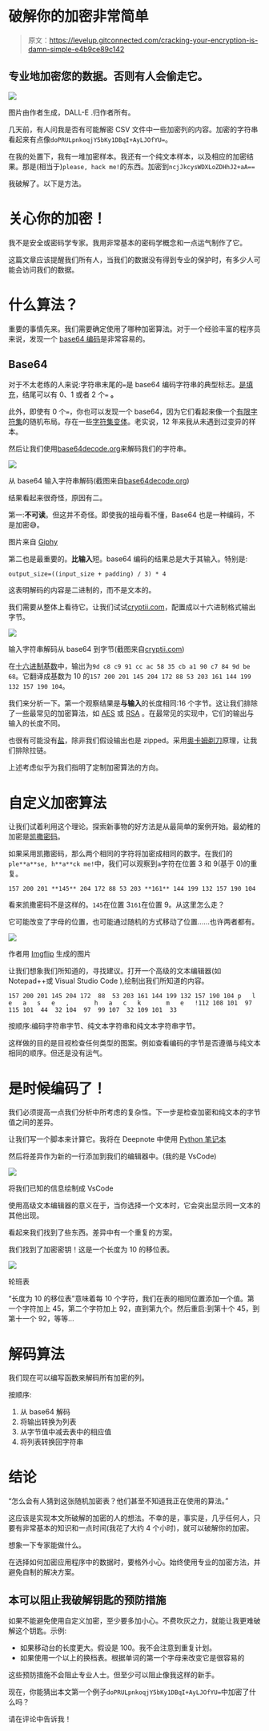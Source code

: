 # 破解你的加密非常简单

> 原文：<https://levelup.gitconnected.com/cracking-your-encryption-is-damn-simple-e4b9ce89c142>

## 专业地加密您的数据。否则有人会偷走它。

![](img/ef3146e651f5376222df03fcff920d96.png)

图片由作者生成，DALL-E .归作者所有。

几天前，有人问我是否有可能解密 CSV 文件中一些加密列的内容。加密的字符串看起来有点像`doPRULpnkoqjY5bKy1DBqI+AyLJOfYU=`。

在我的处置下，我有一堆加密样本。我还有一个纯文本样本，以及相应的加密结果。那是(相当于)`please, hack me!`的东西。加密到`ncjJkcysWDXLoZDHhJ2+aA==`

我破解了。以下是方法。

# 关心你的加密！

我不是安全或密码学专家。我用非常基本的密码学概念和一点运气制作了它。

这篇文章应该提醒我们所有人，当我们的数据没有得到专业的保护时，有多少人可能会访问我们的数据。

# 什么算法？

重要的事情先来。我们需要确定使用了哪种加密算法。对于一个经验丰富的程序员来说，发现一个 [base64 编码](https://www.techopedia.com/definition/27209/base64)是非常容易的。

## Base64

对于不太老练的人来说:字符串末尾的`=`是 base64 编码字符串的典型标志。[是填充](https://www.baeldung.com/java-base64-encode-and-decode#2-java-8-base64-encoding-without-padding)，结尾可以有 0、1 或者 2 个`=` **。**

此外，即使有 0 个`=`，你也可以发现一个 base64，因为它们看起来像一个[有限字符集](https://en.wikipedia.org/wiki/Base64#Base64_table_from_RFC_4648)的随机布局。存在一些[字符集变体](https://en.wikipedia.org/wiki/Base64#Variants_summary_table)。老实说，12 年来我从未遇到过变异的样本。

然后让我们使用[base64decode.org](https://www.base64decode.org/)来解码我们的字符串。

![](img/87357f8d7938c9467a6f622373104146.png)

从 base64 输入字符串解码(截图来自[base64decode.org](https://www.base64decode.org/))

结果看起来很奇怪，原因有二。

第一:**不可读**。但这并不奇怪。即使我的祖母看不懂，Base64 也是一种编码，不是加密😅。

图片来自 [Giphy](https://giphy.com/gifs/Originals-wtf-what-l0MYQ5jcwegmAtXuU)

第二也是最重要的。**比输入**短。base64 编码的结果总是大于其输入。特别是:

```
output_size=((input_size + padding) / 3) * 4
```

这表明解码的内容是二进制的，而不是文本的。

我们需要从整体上看待它。让我们试试[cryptii.com](https://cryptii.com/)，配置成以十六进制格式输出字节。

![](img/2e862abb2f418d41c7ac444dc99f8500.png)

输入字符串解码从 base64 到字节(截图来自[cryptii.com](https://cryptii.com/))

在[十六进制基数](https://en.wikipedia.org/wiki/Hexadecimal)中，输出为`9d c8 c9 91 cc ac 58 35 cb a1 90 c7 84 9d be 68`。它翻译成基数为 10 的`157 200 201 145 204 172 88 53 203 161 144 199 132 157 190 104`。

我们来分析一下。第一个观察结果是**与输入**的长度相同:16 个字节。这让我们排除了一些最常见的加密算法，如 [AES](https://stackoverflow.com/questions/3283787/size-of-data-after-aes-cbc-and-aes-ecb-encryption) 或 [RSA](https://stackoverflow.com/a/25699277/636400) 。在最常见的实现中，它们的输出与输入的长度不同。

也很有可能没有[盐](https://crypto.stackexchange.com/questions/1776/what-is-a-cryptographic-salt)，除非我们假设输出也是 zipped。采用[奥卡姆剃刀](https://en.wikipedia.org/wiki/Occam%27s_razor)原理，让我们排除拉链。

上述考虑似乎为我们指明了定制加密算法的方向。

# 自定义加密算法

让我们试着利用这个理论。探索新事物的好方法是从最简单的案例开始。最幼稚的加密是[凯撒密码](https://www.dcode.fr/caesar-cipher)。

如果采用凯撒密码，那么两个相同的字符将加密成相同的数字。在我们的`ple**a**se, h**a**ck me!`中，我们可以观察到`a`字符在位置 3 和 9(基于 0)的重复。

`157 200 201 **145** 204 172 88 53 203 **161** 144 199 132 157 190 104`

看来凯撒密码不是这样的。`145`在位置 3`161`在位置 9。从这里怎么走？

它可能改变了字母的位置，也可能通过随机的方式移动了位置……也许两者都有。

![](img/7f2313e63f1838d1f905c7b33744c697.png)

作者用 [Imgflip](https://imgflip.com/memegenerator) 生成的图片

让我们想象我们所知道的，寻找建议。打开一个高级的文本编辑器(如 Notepad++或 Visual Studio Code ),绘制出我们所知道的内容。

```
157 200 201 145 204 172  88  53 203 161 144 199 132 157 190 104 p   l   e   a   s   e   ,       h   a   c   k       m   e   !112 108 101  97 115 101  44  32 104  97  99 107  32 109 101  33
```

按顺序:编码字符串字节、纯文本字符串和纯文本字符串字节。

这样做的目的是目视检查任何类型的图案。例如查看编码的字节是否遵循与纯文本相同的顺序。但还是没有运气。

# 是时候编码了！

我们必须提高一点我们分析中所考虑的复杂性。下一步是检查加密和纯文本的字节值之间的差异。

让我们写一个脚本来计算它。我将在 Deepnote 中使用 [Python 笔记本](https://deepnote.com/workspace/luca-piccinelli-37f2-d1557232-c701-4528-93e2-7d7a65936144/project/hack-the-string-e1395044-b879-430f-bca7-891f2a43f068)

然后将差异作为新的一行添加到我们的编辑器中。(我的是 VsCode)

![](img/cd79cb3507e03d5aacaee360640c5e92.png)

将我们已知的信息绘制成 VsCode

使用高级文本编辑器的意义在于，当你选择一个文本时，它会突出显示同一文本的其他出现。

看起来我们找到了些东西。差异中有一个重复的方案。

我们找到了加密密钥！这是一个长度为 10 的移位表。

![](img/b831ffb42c98da93e3f0e64769d22072.png)

轮班表

“长度为 10 的移位表”意味着每 10 个字符，我们在表的相同位置添加一个值。第一个字符加上 45，第二个字符加上 92，直到第九个。然后重启:到第十个 45，到第十一个 92，等等…

# 解码算法

我们现在可以编写函数来解码所有加密的列。

按顺序:

1.  从 base64 解码
2.  将输出转换为列表
3.  从字节值中减去表中的相应值
4.  将列表转换回字符串

# 结论

“怎么会有人猜到这张随机加密表？他们甚至不知道我正在使用的算法。”

这应该是实现本文所破解的加密的人的想法。不幸的是，事实是，几乎任何人，只要有非常基本的知识和一点时间(我花了大约 4 个小时)，就可以破解你的加密。

想象一下专家能做什么。

在选择如何加密应用程序中的数据时，要格外小心。始终使用专业的加密方法，并避免自制的解决方案。

## 本可以阻止我破解钥匙的预防措施

如果不能避免使用自定义加密，至少要多加小心。不费吹灰之力，就能让我更难破解这个钥匙。示例:

*   如果移动台的长度更大。假设是 100。我不会注意到重复计划。
*   如果使用一个以上的换档表。根据单词的第一个字母来改变它是很容易的

这些预防措施不会阻止专业人士。但至少可以阻止像我这样的新手。

现在，你能猜出本文第一个例子`doPRULpnkoqjY5bKy1DBqI+AyLJOfYU=`中加密了什么吗？

请在评论中告诉我！